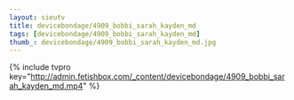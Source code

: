 ```yaml
--- 
layout: sieutv
title: devicebondage/4909_bobbi_sarah_kayden_md
tags: [devicebondage/4909_bobbi_sarah_kayden_md]
thumb_: devicebondage/4909_bobbi_sarah_kayden_md.jpg
---
```

{% include tvpro key="http://admin.fetishbox.com/_content/devicebondage/4909_bobbi_sarah_kayden_md.mp4" %} 

